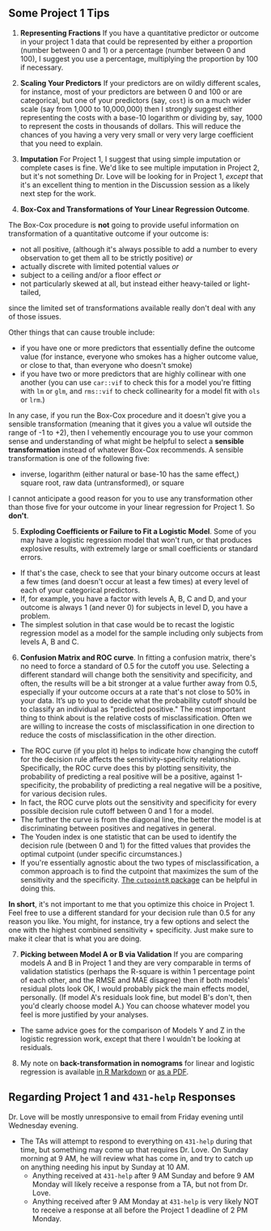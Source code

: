 ## Some Project 1 Tips

1. **Representing Fractions** If you have a quantitative predictor or outcome in your project 1 data that could be represented by either a proportion (number between 0 and 1) or a percentage (number between 0 and 100), I suggest you use a percentage, multiplying the proportion by 100 if necessary.

2. **Scaling Your Predictors** If your predictors are on wildly different scales, for instance, most of your predictors are between 0 and 100 or are categorical, but one of your predictors (say, `cost`) is on a much wider scale (say from 1,000 to 10,000,000) then I strongly suggest either representing the costs with a base-10 logarithm or dividing by, say, 1000 to represent the costs in thousands of dollars. This will reduce the chances of you having a very very small or very very large coefficient that you need to explain. 

3. **Imputation** For Project 1, I suggest that using simple imputation or complete cases is fine. We'd like to see multiple imputation in Project 2, but it's not something Dr. Love will be looking for in Project 1, *except* that it's an excellent thing to mention in the Discussion session as a likely next step for the work.

4. **Box-Cox and Transformations of Your Linear Regression Outcome**.

The Box-Cox procedure is **not** going to provide useful information on transformation of a quantitative outcome if your outcome is:

- not all positive, (although it's always possible to add a number to every observation to get them all to be strictly positive) *or*
- actually discrete with limited potential values *or*
- subject to a ceiling and/or a floor effect *or*
- not particularly skewed at all, but instead either heavy-tailed or light-tailed, 

since the limited set of transformations available really don't deal with any of those issues.

Other things that can cause trouble include:

- if you have one or more predictors that essentially define the outcome value (for instance, everyone who smokes has a higher outcome value, or close to that, than everyone who doesn't smoke)
- if you have two or more predictors that are highly collinear with one another (you can use `car::vif` to check this for a model you're fitting with `lm` or `glm`, and `rms::vif` to check collinearity for a model fit with `ols` or `lrm`.)

In any case, if you run the Box-Cox procedure and it doesn't give you a sensible transformation (meaning that it gives you a value wll outside the range of -1 to +2), then I vehemently encourage you to use your common sense and understanding of what might be helpful to select a **sensible transformation** instead of whatever Box-Cox recommends. A sensible transformation is one of the following five:

- inverse, logarithm (either natural or base-10 has the same effect,) square root, raw data (untransformed), or square

I cannot anticipate a good reason for you to use any transformation other than those five for your outcome in your linear regression for Project 1. So **don't**. 

5. **Exploding Coefficients or Failure to Fit a Logistic Model**. Some of you may have a logistic regression model that won't run, or that produces explosive results, with extremely large or small coefficients or standard errors. 

- If that's the case, check to see that your binary outcome occurs at least a few times (and doesn't occur at least a few times) at every level of each of your categorical predictors. 
- If, for example, you have a factor with levels A, B, C and D, and your outcome is always 1 (and never 0) for subjects in level D, you have a problem. 
- The simplest solution in that case would be to recast the logistic regression model as a model for the sample including only subjects from levels A, B and C.

6. **Confusion Matrix and ROC curve**. In fitting a confusion matrix, there's no need to force a standard of 0.5 for the cutoff you use. Selecting a different standard will change both the sensitivity and specificity, and often, the results will be a bit stronger at a value further away from 0.5, especially if your outcome occurs at a rate that's not close to 50% in your data. It’s up to you to decide what the probability cutoff should be to classify an individual as "predicted positive." The most important thing to think about is the relative costs of misclassification. Often we are willing to increase the costs of misclassification in one direction to reduce the costs of misclassification in the other direction.

- The ROC curve (if you plot it) helps to indicate how changing the cutoff for the decision rule affects the sensitivity-specificity relationship. Specifically, the ROC curve does this by plotting sensitivity, the probability of predicting a real positive will be a positive, against 1-specificity, the probability of predicting a real negative will be a positive, for various decision rules.
- In fact, the ROC curve plots out the sensitivity and specificity for every possible decision rule cutoff between 0 and 1 for a model.
- The further the curve is from the diagonal line, the better the model is at discriminating between positives and negatives in general.
- The Youden index is one statistic that can be used to identify the decision rule (between 0 and 1) for the fitted values that provides the optimal cutpoint (under specific circumstances.)
- If you're essentially agnostic about the two types of misclassification, a common approach is to find the cutpoint that maximizes the sum of the sensitivity and the specificity. [The `cutpointR` package](https://cran.r-project.org/web/packages/cutpointr/vignettes/cutpointr.html) can be helpful in doing this.

**In short**, it's not important to me that you optimize this choice in Project 1. Feel free to use a different standard for your decision rule than 0.5 for any reason you like. You might, for instance, try a few options and select the one with the highest combined sensitivity + specificity. Just make sure to make it clear that is what you are doing. 

7. **Picking between Model A or B via Validation** If you are comparing models A and B in Project 1 and they are very comparable in terms of validation statistics (perhaps the R-square is within 1 percentage point of each other, and the RMSE and MAE disagree) then if both models' residual plots look OK, I would probably pick the main effects model, personally. (If model A's residuals look fine, but model B's don't, then you'd clearly choose model A.) You can choose whatever model you feel is more justified by your analyses.

- The same advice goes for the comparison of Models Y and Z in the logistic regression work, except that there I wouldn't be looking at residuals.

8. My note on **back-transformation in nomograms** for linear and logistic regression is available [in R Markdown](https://github.com/THOMASELOVE/2020-432/blob/master/classes/class14/class14_nomogram_note.Rmd) or [as a PDF](https://github.com/THOMASELOVE/2020-432/blob/master/classes/class14/class14_nomogram_note.pdf).

## Regarding Project 1 and `431-help` Responses

Dr. Love will be mostly unresponsive to email from Friday evening until Wednesday evening. 

- The TAs will attempt to respond to everything on `431-help` during that time, but something may come up that requires Dr. Love. On Sunday morning at 9 AM, he will review what has come in, and try to catch up on anything needing his input by Sunday at 10 AM. 
    - Anything received at `431-help` after 9 AM Sunday and before 9 AM Monday will likely receive a response from a TA, but not from Dr. Love.
    - Anything received after 9 AM Monday at `431-help` is very likely NOT to receive a response at all before the Project 1 deadline of 2 PM Monday.
